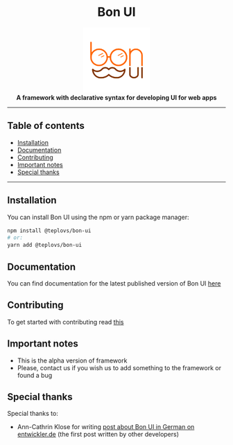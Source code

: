 <h1 align="center">
    Bon UI
</h1>

<div align="center">
    <img src="logo.png" alt="Bon UI logo" height="150">
</div>

<div align="center">
    <strong>A framework with declarative syntax for developing UI for web apps</strong>
</div>

---

## Table of contents
- [Installation](#installation)
- [Documentation](#documentation)
- [Contributing](#contributing)
- [Important notes](#important-notes)
- [Special thanks](#special-thanks)

---

## Installation
You can install Bon UI using the npm or yarn package manager:
```bash
npm install @teplovs/bon-ui
# or:
yarn add @teplovs/bon-ui
```

## Documentation
You can find documentation for the latest published version of Bon UI [here](https://teplovs.github.io/bon-ui-docs)

## Contributing
To get started with contributing read [this](CONTRIBUTING.md)

## Important notes
- This is the alpha version of framework
- Please, contact us if you wish us to add something to the framework or found a bug

## Special thanks
Special thanks to:
- Ann-Cathrin Klose for writing [post about Bon UI in German on entwickler.de](https://entwickler.de/online/javascript/bon-ui-framework-react-579930406.html) (the first post written by other developers)

